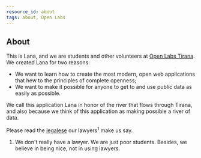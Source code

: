 ```yaml
---
resource_id: about
tags: about, Open Labs
---
```


## About

This is Lana, and we are students and other volunteers at [Open Labs Tirana](https://openlabs.cc). We created Lana for two reasons:

- We want to learn how to create the most modern, open web applications that hew to the principles of complete openness;
- We want to make it possible for anyone to get to and use public data as easily as possible.

We call this application Lana in honor of the river that flows through Tirana, and also because we think of this application as making possible a river of data.

Please read the <a href="/legalese">legalese</a> our lawyers<sup>1</sup> make us say.

<ol id="footnotes">
<li>We don't really have a lawyer. We are just poor students. Besides, we believe in being nice, not in using lawyers.</li>
</ol> 
